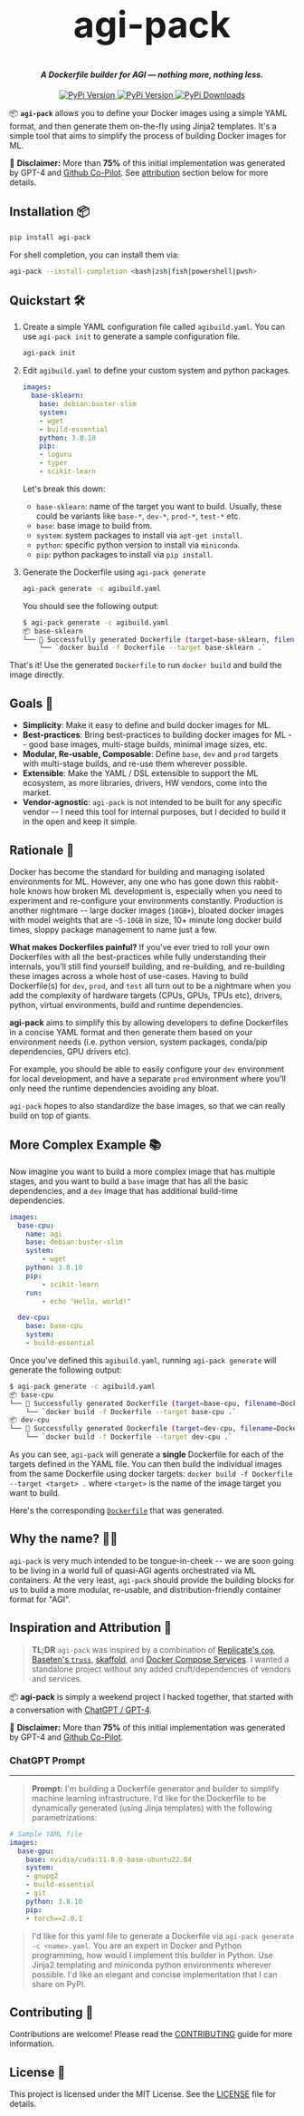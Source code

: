 <h1 align="center" style="font-size:64px;font-weight: bold;font-color:black;">agi-pack</h1>
<h4 align="center">
<i>A Dockerfile builder for AGI — nothing more, nothing less.</i>
</h4>

<p align="center">
<a href="https://pypi.org/project/agi-pack/">
    <img alt="PyPi Version" src="https://badge.fury.io/py/agi-pack.svg">
</a>
<a href="https://pypi.org/project/agi-pack/">
    <img alt="PyPi Version" src="https://img.shields.io/pypi/pyversions/agi-pack">
</a>
<a href="https://pypi.org/project/agi-pack/">
    <img alt="PyPi Downloads" src="https://img.shields.io/pypi/dm/agi-pack">
</a>

</p>

📦 **`agi-pack`** allows you to define your Docker images using a simple YAML format, and then generate them on-the-fly using Jinja2 templates. It's a simple tool that aims to simplify the process of building Docker images for ML.

🚨 **Disclaimer:** More than **75%** of this initial implementation was generated by GPT-4 and [Github Co-Pilot](https://github.com/features/copilot). See [attribution](#inspiration-and-attribution-🌟) section below for more details.

## Installation 📦

```bash
pip install agi-pack
```

For shell completion, you can install them via:
```bash
agi-pack --install-completion <bash|zsh|fish|powershell|pwsh>
```

## Quickstart 🛠

1. Create a simple YAML configuration file called `agibuild.yaml`. You can use `agi-pack init` to generate a sample configuration file.

    ```bash
    agi-pack init
    ```

2. Edit `agibuild.yaml` to define your custom system and python packages.

    ```yaml
    images:
      base-sklearn:
        base: debian:buster-slim
        system:
        - wget
        - build-essential
        python: 3.8.10
        pip:
        - loguru
        - typer
        - scikit-learn
    ```

    Let's break this down:
    - `base-sklearn`: name of the target you want to build. Usually, these could be variants like `base-*`, `dev-*`, `prod-*`, `test-*` etc.
    - `base`: base image to build from.
    - `system`: system packages to install via `apt-get install`.
    - `python`: specific python version to install via `miniconda`.
    - `pip`: python packages to install via `pip install`.

3. Generate the Dockerfile using `agi-pack generate`

    ```bash
    agi-pack generate -c agibuild.yaml
    ```

    You should see the following output:

    ```bash
    $ agi-pack generate -c agibuild.yaml
    📦 base-sklearn
    └── 🎉 Successfully generated Dockerfile (target=base-sklearn, filename=Dockerfile).
        └── `docker build -f Dockerfile --target base-sklearn .`
    ```

That's it! Use the generated `Dockerfile` to run `docker build` and build the image directly.

## Goals 🎯

- **Simplicity**: Make it easy to define and build docker images for ML.
- **Best-practices**: Bring best-practices to building docker images for ML -- good base images, multi-stage builds, minimal image sizes, etc.
- **Modular, Re-usable, Composable**: Define `base`, `dev` and `prod` targets with multi-stage builds, and re-use them wherever possible.
- **Extensible**: Make the YAML / DSL extensible to support the ML ecosystem, as more libraries, drivers, HW vendors, come into the market.
- **Vendor-agnostic**: `agi-pack` is not intended to be built for any specific vendor -- I need this tool for internal purposes, but I decided to build it in the open and keep it simple.

## Rationale 🤔

Docker has become the standard for building and managing isolated environments for ML. However, any one who has gone down this rabbit-hole knows how broken ML development is, especially when you need to experiment and re-configure your environments constantly. Production is another nightmare -- large docker images (`10GB+`), bloated docker images with model weights that are `~5-10GB` in size, 10+ minute long docker build times, sloppy package management to name just a few.

**What makes Dockerfiles painful?** If you've ever tried to roll your own Dockerfiles with all the best-practices while fully understanding their internals, you'll still find yourself building, and re-building, and re-building these images across a whole host of use-cases. Having to build Dockerfile(s) for `dev`, `prod`, and `test` all turn out to be a nightmare when you add the complexity of hardware targets (CPUs, GPUs, TPUs etc), drivers, python, virtual environments, build and runtime dependencies.

**agi-pack** aims to simplify this by allowing developers to define Dockerfiles in a concise YAML format and then generate them based on your environment needs (i.e. python version, system packages, conda/pip dependencies, GPU drivers etc).

For example, you should be able to easily configure your `dev` environment for local development, and have a separate `prod` environment where you'll only need the runtime dependencies avoiding any bloat.

`agi-pack` hopes to also standardize the base images, so that we can really build on top of giants.

## More Complex Example 📚

Now imagine you want to build a more complex image that has multiple stages, and you want to build a `base` image that has all the basic dependencies, and a `dev` image that has additional build-time dependencies.

```yaml
images:
  base-cpu:
    name: agi
    base: debian:buster-slim
    system:
        - wget
    python: 3.8.10
    pip:
        - scikit-learn
    run:
        - echo "Hello, world!"

  dev-cpu:
    base: base-cpu
    system:
    - build-essential
```

Once you've defined this `agibuild.yaml`, running `agi-pack generate` will generate the following output:

```bash
$ agi-pack generate -c agibuild.yaml
📦 base-cpu
└── 🎉 Successfully generated Dockerfile (target=base-cpu, filename=Dockerfile).
    └── `docker build -f Dockerfile --target base-cpu .`
📦 dev-cpu
└── 🎉 Successfully generated Dockerfile (target=dev-cpu, filename=Dockerfile).
    └── `docker build -f Dockerfile --target dev-cpu .`
```

As you can see, `agi-pack` will generate a **single** Dockerfile for each of the targets defined in the YAML file. You can then build the individual images from the same Dockerfile using docker targets: `docker build -f Dockerfile --target <target> .` where `<target>` is the name of the image target you want to build.

Here's the corresponding [`Dockerfile`](./examples/generated/Dockerfile-multistage-example) that was generated.


## Why the name? 🤷‍♂️
`agi-pack` is very much intended to be tongue-in-cheek -- we are soon going to be living in a world full of quasi-AGI agents orchestrated via ML containers. At the very least, `agi-pack` should provide the building blocks for us to build a more modular, re-usable, and distribution-friendly container format for "AGI".

## Inspiration and Attribution 🌟

> **TL;DR** `agi-pack` was inspired by a combination of [Replicate's `cog`](https://github.com/replicate/cog), [Baseten's `truss`](https://github.com/basetenlabs/truss/), [skaffold](https://skaffold.dev/), and [Docker Compose Services](https://docs.docker.com/compose/compose-file/05-services/). I wanted a standalone project without any added cruft/dependencies of vendors and services.

📦 **agi-pack** is simply a weekend project I hacked together, that started with a conversation with [ChatGPT / GPT-4](#chatgpt-prompt).

🚨 **Disclaimer:** More than **75%** of this initial implementation was generated by GPT-4 and [Github Co-Pilot](https://github.com/features/copilot).

### ChatGPT Prompt
---

> **Prompt:** I'm building a Dockerfile generator and builder to simplify machine learning infrastructure. I'd like for the Dockerfile to be dynamically generated (using Jinja templates) with the following parametrizations:

```yaml
# Sample YAML file
images:
  base-gpu:
    base: nvidia/cuda:11.8.0-base-ubuntu22.04
    system:
    - gnupg2
    - build-essential
    - git
    python: 3.8.10
    pip:
    - torch==2.0.1
```
> I'd like for this yaml file to generate a Dockerfile via `agi-pack generate -c <name>.yaml`. You are an expert in Docker and Python programming, how would I implement this builder in Python. Use Jinja2 templating and miniconda python environments wherever possible. I'd like an elegant and concise implementation that I can share on PyPI.

## Contributing 🤝

Contributions are welcome! Please read the [CONTRIBUTING](CONTRIBUTING.md) guide for more information.

## License 📄

This project is licensed under the MIT License. See the [LICENSE](LICENSE) file for details.
